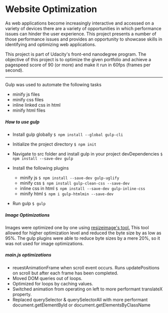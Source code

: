 
# Website Optimization

As web applications become increasingly interactive and accessed on a variety of devices there are a variety of opportunities in which performance issues can hinder the user experience. This project presents a number of those performance issues and provides an opportunity to showcase skills in identifying and optimizing web applications.

This project is part of Udacity's front-end nanodegree program. The objective of this project is to optimize the given portfolio and achieve a pagespeed score of 90 (or more) and make it run in 60fps (frames per second).

---
Gulp was used to automate the following tasks

* minify js files
* minify css files
* inline linked css in html
* minify html files

##### How to use gulp
* Install gulp globally ```$ npm install --global gulp-cli```
* Initialize the project directory ```$ npm init```
*  Navigate to src folder and install gulp in your project devDependencies ```$ npm install --save-dev gulp```
* Install the following plugins
    * minify js ```$ npm install --save-dev gulp-uglify```
    * minify css ```$ npm install gulp-clean-css --save-dev```
    * inline css in html ```$ npm install --save-dev gulp-inline-css```
    * minify html ```$ npm i gulp-htmlmin --save-dev```

* Run gulp ```$ gulp```

##### Image Optimizations
Images were optimized one by one using [resizeimage's tool.](http://www.resizeimage.net)
This tool allowed for higher optimization level and reduced the byte size by as low as 95%.
The gulp plugins were able to reduce byte sizes by a mere 20%, so it was not used for image optimizations.

##### main.js optimizations
* reuestAnimationFrame when scroll event occurs. Runs updatePositions on scroll but after each frame has been completed.
* Moved DOM queries out of loops.
* Optimized for loops by caching values.
* Switched animation from operating on left to more performant translateX property.
* Replaced querySelector & querySelectorAll with more performant document.getElementById or document.getElementsByClassName
